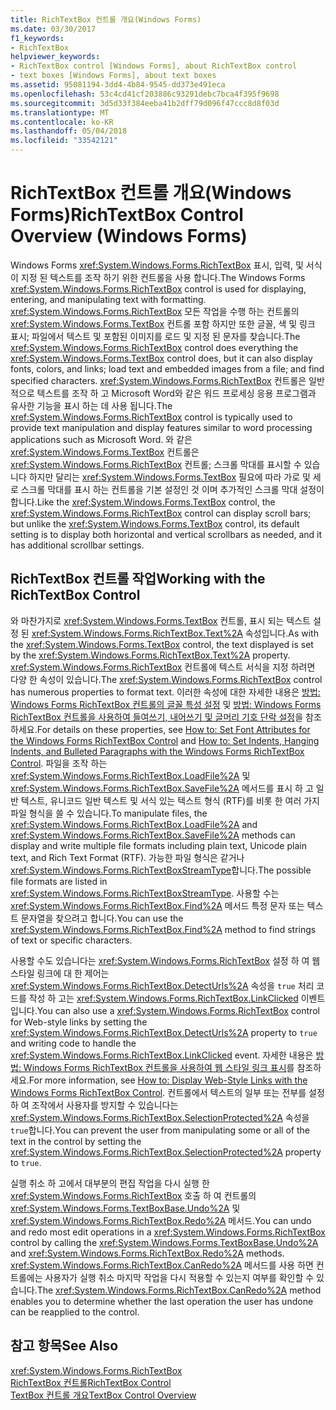 ```yaml
---
title: RichTextBox 컨트롤 개요(Windows Forms)
ms.date: 03/30/2017
f1_keywords:
- RichTextBox
helpviewer_keywords:
- RichTextBox control [Windows Forms], about RichTextBox control
- text boxes [Windows Forms], about text boxes
ms.assetid: 95081194-3dd4-4b84-9545-dd373e491eca
ms.openlocfilehash: 53c4cd41cf203886c93291debc7bca4f395f9698
ms.sourcegitcommit: 3d5d33f384eeba41b2dff79d096f47ccc8d8f03d
ms.translationtype: MT
ms.contentlocale: ko-KR
ms.lasthandoff: 05/04/2018
ms.locfileid: "33542121"
---
```

# <a name="richtextbox-control-overview-windows-forms"></a><span data-ttu-id="11445-102">RichTextBox 컨트롤 개요(Windows Forms)</span><span class="sxs-lookup"><span data-stu-id="11445-102">RichTextBox Control Overview (Windows Forms)</span></span>
<span data-ttu-id="11445-103">Windows Forms <xref:System.Windows.Forms.RichTextBox> 표시, 입력, 및 서식이 지정 된 텍스트를 조작 하기 위한 컨트롤을 사용 합니다.</span><span class="sxs-lookup"><span data-stu-id="11445-103">The Windows Forms <xref:System.Windows.Forms.RichTextBox> control is used for displaying, entering, and manipulating text with formatting.</span></span> <span data-ttu-id="11445-104"><xref:System.Windows.Forms.RichTextBox> 모든 작업을 수행 하는 컨트롤의 <xref:System.Windows.Forms.TextBox> 컨트롤 포함 하지만 또한 글꼴, 색 및 링크 표시; 파일에서 텍스트 및 포함된 이미지를 로드 및 지정 된 문자를 찾습니다.</span><span class="sxs-lookup"><span data-stu-id="11445-104">The <xref:System.Windows.Forms.RichTextBox> control does everything the <xref:System.Windows.Forms.TextBox> control does, but it can also display fonts, colors, and links; load text and embedded images from a file; and find specified characters.</span></span> <span data-ttu-id="11445-105"><xref:System.Windows.Forms.RichTextBox> 컨트롤은 일반적으로 텍스트를 조작 하 고 Microsoft Word와 같은 워드 프로세싱 응용 프로그램과 유사한 기능을 표시 하는 데 사용 됩니다.</span><span class="sxs-lookup"><span data-stu-id="11445-105">The <xref:System.Windows.Forms.RichTextBox> control is typically used to provide text manipulation and display features similar to word processing applications such as Microsoft Word.</span></span> <span data-ttu-id="11445-106">와 같은 <xref:System.Windows.Forms.TextBox> 컨트롤은 <xref:System.Windows.Forms.RichTextBox> 컨트롤; 스크롤 막대를 표시할 수 있습니다 하지만 달리는 <xref:System.Windows.Forms.TextBox> 필요에 따라 가로 및 세로 스크롤 막대를 표시 하는 컨트롤을 기본 설정인 것 이며 추가적인 스크롤 막대 설정이 합니다.</span><span class="sxs-lookup"><span data-stu-id="11445-106">Like the <xref:System.Windows.Forms.TextBox> control, the <xref:System.Windows.Forms.RichTextBox> control can display scroll bars; but unlike the <xref:System.Windows.Forms.TextBox> control, its default setting is to display both horizontal and vertical scrollbars as needed, and it has additional scrollbar settings.</span></span>  
  
## <a name="working-with-the-richtextbox-control"></a><span data-ttu-id="11445-107">RichTextBox 컨트롤 작업</span><span class="sxs-lookup"><span data-stu-id="11445-107">Working with the RichTextBox Control</span></span>  
 <span data-ttu-id="11445-108">와 마찬가지로 <xref:System.Windows.Forms.TextBox> 컨트롤, 표시 되는 텍스트 설정 된 <xref:System.Windows.Forms.RichTextBox.Text%2A> 속성입니다.</span><span class="sxs-lookup"><span data-stu-id="11445-108">As with the <xref:System.Windows.Forms.TextBox> control, the text displayed is set by the <xref:System.Windows.Forms.RichTextBox.Text%2A> property.</span></span> <span data-ttu-id="11445-109"><xref:System.Windows.Forms.RichTextBox> 컨트롤에 텍스트 서식을 지정 하려면 다양 한 속성이 있습니다.</span><span class="sxs-lookup"><span data-stu-id="11445-109">The <xref:System.Windows.Forms.RichTextBox> control has numerous properties to format text.</span></span> <span data-ttu-id="11445-110">이러한 속성에 대한 자세한 내용은 [방법: Windows Forms RichTextBox 컨트롤의 글꼴 특성 설정](../../../../docs/framework/winforms/controls/how-to-set-font-attributes-for-the-windows-forms-richtextbox-control.md) 및 [방법: Windows Forms RichTextBox 컨트롤을 사용하여 들여쓰기, 내어쓰기 및 글머리 기호 단락 설정](../../../../docs/framework/winforms/controls/set-indents-hanging-indents-bulleted-paragraphs-with-wf-richtextbox.md)을 참조하세요.</span><span class="sxs-lookup"><span data-stu-id="11445-110">For details on these properties, see [How to: Set Font Attributes for the Windows Forms RichTextBox Control](../../../../docs/framework/winforms/controls/how-to-set-font-attributes-for-the-windows-forms-richtextbox-control.md) and [How to: Set Indents, Hanging Indents, and Bulleted Paragraphs with the Windows Forms RichTextBox Control](../../../../docs/framework/winforms/controls/set-indents-hanging-indents-bulleted-paragraphs-with-wf-richtextbox.md).</span></span> <span data-ttu-id="11445-111">파일을 조작 하는 <xref:System.Windows.Forms.RichTextBox.LoadFile%2A> 및 <xref:System.Windows.Forms.RichTextBox.SaveFile%2A> 메서드를 표시 하 고 일반 텍스트, 유니코드 일반 텍스트 및 서식 있는 텍스트 형식 (RTF)를 비롯 한 여러 가지 파일 형식을 쓸 수 있습니다.</span><span class="sxs-lookup"><span data-stu-id="11445-111">To manipulate files, the <xref:System.Windows.Forms.RichTextBox.LoadFile%2A> and <xref:System.Windows.Forms.RichTextBox.SaveFile%2A> methods can display and write multiple file formats including plain text, Unicode plain text, and Rich Text Format (RTF).</span></span> <span data-ttu-id="11445-112">가능한 파일 형식은 같거나 <xref:System.Windows.Forms.RichTextBoxStreamType>합니다.</span><span class="sxs-lookup"><span data-stu-id="11445-112">The possible file formats are listed in <xref:System.Windows.Forms.RichTextBoxStreamType>.</span></span> <span data-ttu-id="11445-113">사용할 수는 <xref:System.Windows.Forms.RichTextBox.Find%2A> 메서드 특정 문자 또는 텍스트 문자열을 찾으려고 합니다.</span><span class="sxs-lookup"><span data-stu-id="11445-113">You can use the <xref:System.Windows.Forms.RichTextBox.Find%2A> method to find strings of text or specific characters.</span></span>  
  
 <span data-ttu-id="11445-114">사용할 수도 있습니다는 <xref:System.Windows.Forms.RichTextBox> 설정 하 여 웹 스타일 링크에 대 한 제어는 <xref:System.Windows.Forms.RichTextBox.DetectUrls%2A> 속성을 `true` 처리 코드를 작성 하 고는 <xref:System.Windows.Forms.RichTextBox.LinkClicked> 이벤트입니다.</span><span class="sxs-lookup"><span data-stu-id="11445-114">You can also use a <xref:System.Windows.Forms.RichTextBox> control for Web-style links by setting the <xref:System.Windows.Forms.RichTextBox.DetectUrls%2A> property to `true` and writing code to handle the <xref:System.Windows.Forms.RichTextBox.LinkClicked> event.</span></span> <span data-ttu-id="11445-115">자세한 내용은 [방법: Windows Forms RichTextBox 컨트롤을 사용하여 웹 스타일 링크 표시](../../../../docs/framework/winforms/controls/how-to-display-web-style-links-with-the-windows-forms-richtextbox-control.md)를 참조하세요.</span><span class="sxs-lookup"><span data-stu-id="11445-115">For more information, see [How to: Display Web-Style Links with the Windows Forms RichTextBox Control](../../../../docs/framework/winforms/controls/how-to-display-web-style-links-with-the-windows-forms-richtextbox-control.md).</span></span> <span data-ttu-id="11445-116">컨트롤에서 텍스트의 일부 또는 전부를 설정 하 여 조작에서 사용자를 방지할 수 있습니다는 <xref:System.Windows.Forms.RichTextBox.SelectionProtected%2A> 속성을 `true`합니다.</span><span class="sxs-lookup"><span data-stu-id="11445-116">You can prevent the user from manipulating some or all of the text in the control by setting the <xref:System.Windows.Forms.RichTextBox.SelectionProtected%2A> property to `true`.</span></span>  
  
 <span data-ttu-id="11445-117">실행 취소 하 고에서 대부분의 편집 작업을 다시 실행 한 <xref:System.Windows.Forms.RichTextBox> 호출 하 여 컨트롤의 <xref:System.Windows.Forms.TextBoxBase.Undo%2A> 및 <xref:System.Windows.Forms.RichTextBox.Redo%2A> 메서드.</span><span class="sxs-lookup"><span data-stu-id="11445-117">You can undo and redo most edit operations in a <xref:System.Windows.Forms.RichTextBox> control by calling the <xref:System.Windows.Forms.TextBoxBase.Undo%2A> and <xref:System.Windows.Forms.RichTextBox.Redo%2A> methods.</span></span> <span data-ttu-id="11445-118"><xref:System.Windows.Forms.RichTextBox.CanRedo%2A> 메서드를 사용 하면 컨트롤에는 사용자가 실행 취소 마지막 작업을 다시 적용할 수 있는지 여부를 확인할 수 있습니다.</span><span class="sxs-lookup"><span data-stu-id="11445-118">The <xref:System.Windows.Forms.RichTextBox.CanRedo%2A> method enables you to determine whether the last operation the user has undone can be reapplied to the control.</span></span>  
  
## <a name="see-also"></a><span data-ttu-id="11445-119">참고 항목</span><span class="sxs-lookup"><span data-stu-id="11445-119">See Also</span></span>  
 <xref:System.Windows.Forms.RichTextBox>  
 [<span data-ttu-id="11445-120">RichTextBox 컨트롤</span><span class="sxs-lookup"><span data-stu-id="11445-120">RichTextBox Control</span></span>](../../../../docs/framework/winforms/controls/richtextbox-control-windows-forms.md)  
 [<span data-ttu-id="11445-121">TextBox 컨트롤 개요</span><span class="sxs-lookup"><span data-stu-id="11445-121">TextBox Control Overview</span></span>](../../../../docs/framework/winforms/controls/textbox-control-overview-windows-forms.md)
